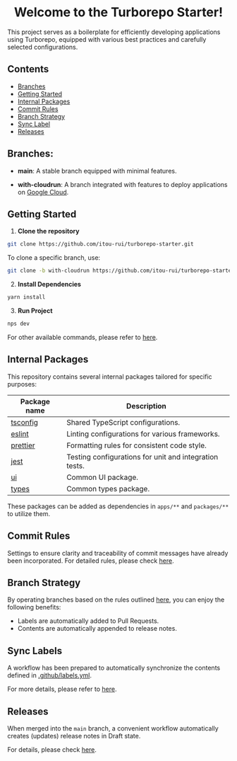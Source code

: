 <div align="center">
  <h1>Welcome to the Turborepo Starter!</h1>
</div>

This project serves as a boilerplate for efficiently developing applications
using Turborepo, equipped with various best practices and carefully selected
configurations.

## Contents

- [Branches](#branches)
- [Getting Started](#installation)
- [Internal Packages](#internal-packages)
- [Commit Rules](#commit-rules)
- [Branch Strategy](#branch-strategy)
- [Sync Label](#sync-labels)
- [Releases](#releases)

## Branches:

- **main**: A stable branch equipped with minimal features.

- **with-cloudrun**: A branch integrated with features to deploy applications on
  [Google Cloud](https://cloud.google.com).

## Getting Started

1. **Clone the repository**

```sh
git clone https://github.com/itou-rui/turborepo-starter.git

```

To clone a specific branch, use:

```sh
git clone -b with-cloudrun https://github.com/itou-rui/turborepo-starter.git
```

2. **Install Dependencies**

```sh
yarn install
```

3. **Run Project**

```sh
nps dev
```

For other available commands, please refer to [here](package-scripts.js).

## Internal Packages

This repository contains several internal packages tailored for specific
purposes:

| Package name                            | Description                                            |
| --------------------------------------- | ------------------------------------------------------ |
| [tsconfig](packages/tsconfig/README.md) | Shared TypeScript configurations.                      |
| [eslint](packages/eslint/README.md)     | Linting configurations for various frameworks.         |
| [prettier](packages/prettier/README.md) | Formatting rules for consistent code style.            |
| [jest](packages/jest/README.md)         | Testing configurations for unit and integration tests. |
| [ui](packages/ui/README.md)             | Common UI package.                                     |
| [types](packages/types/README.md)       | Common types package.                                  |

These packages can be added as dependencies in `apps/**` and `packages/**` to
utilize them.

## Commit Rules

Settings to ensure clarity and traceability of commit messages have already been
incorporated. For detailed rules, please check [here](docs/commit-rules.md).

## Branch Strategy

By operating branches based on the rules outlined
[here](/docs/branch-strategy.md), you can enjoy the following benefits:

- Labels are automatically added to Pull Requests.
- Contents are automatically appended to release notes.

## Sync Labels

A workflow has been prepared to automatically synchronize the contents defined
in [.github/labels.yml](/.github/labels.yml).

For more details, please refer to [here](/docs/sync-labels.md).

## Releases

When merged into the `main` branch, a convenient workflow automatically creates
(updates) release notes in Draft state.

For details, please check [here](/docs/releases.md).

